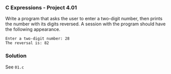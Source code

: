 ### C Expressions - Project 4.01

Write a program that asks the user to enter a two-digit number, then prints the number with its digits reversed. 
A session with the program should have the following appearance. 

```
Enter a two-digit number: 28
The reversal is: 82
```

### Solution

See ```01.c```